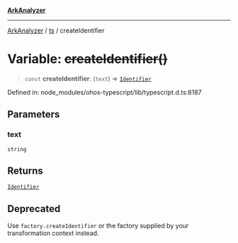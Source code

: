 [**ArkAnalyzer**](../../../../README.md)

***

[ArkAnalyzer](../../../../globals.md) / [ts](../README.md) / createIdentifier

# Variable: ~~createIdentifier()~~

> `const` **createIdentifier**: (`text`) => [`Identifier`](../interfaces/Identifier.md)

Defined in: node\_modules/ohos-typescript/lib/typescript.d.ts:8187

## Parameters

### text

`string`

## Returns

[`Identifier`](../interfaces/Identifier.md)

## Deprecated

Use `factory.createIdentifier` or the factory supplied by your transformation context instead.
